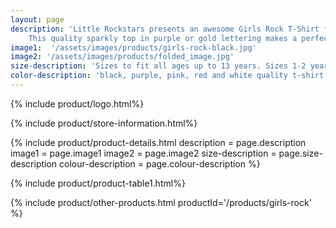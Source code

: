 ```yaml
---
layout: page
description: 'Little Rockstars presents an awesome Girls Rock T-Shirt for music fans everywhere.
    This quality sparkly top in purple or gold lettering makes a perfect girls birthday gift or present for any little drummer girl, music fan or little rock star.'
image1:  '/assets/images/products/girls-rock-black.jpg'
image2: '/assets/images/products/folded_image.jpg'
size-description: 'Sizes to fit all ages up to 13 years. Sizes 1-2 years , 3-4 years, 5-6 years, 7-8 years, 9-11 years, 12-13 years.'
color-description: 'black, purple, pink, red and white quality t-shirt and with glitter lettering.'
---
```


{% include product/logo.html%}

{% include product/store-information.html%}

{% include product/product-details.html
    description = page.description
    image1 = page.image1
    image2 = page.image2
    size-description = page.size-description
    colour-description = page.colour-description
%}

{% include product/product-table1.html%}

{% include product/other-products.html productId='/products/girls-rock' %}
